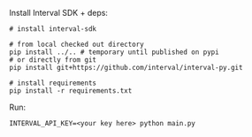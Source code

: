 Install Interval SDK + deps:

```
# install interval-sdk

# from local checked out directory
pip install ../.. # temporary until published on pypi
# or directly from git
pip install git+https://github.com/interval/interval-py.git

# install requirements
pip install -r requirements.txt
```

Run:

```
INTERVAL_API_KEY=<your key here> python main.py
```
